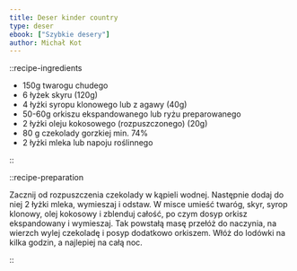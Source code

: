 ```yaml
---
title: Deser kinder country
type: deser
ebook: ["Szybkie desery"]
author: Michał Kot
---
```


::recipe-ingredients

- 150g twarogu chudego
- 6 łyżek skyru (120g)
- 4 łyżki syropu klonowego lub z agawy (40g)
- 50-60g orkiszu ekspandowanego lub ryżu preparowanego
- 2 łyżki oleju kokosowego (rozpuszczonego) (20g)
- 80 g czekolady gorzkiej min. 74%
- 2 łyżki mleka lub napoju roślinnego

::

::recipe-preparation

Zacznij od rozpuszczenia czekolady w kąpieli wodnej. Następnie dodaj do niej 2 łyżki mleka, wymieszaj i odstaw. W misce umieść twaróg, skyr, syrop klonowy, olej kokosowy i zblenduj całość, po czym dosyp orkisz ekspandowany i wymieszaj. Tak powstałą masę przełóż do naczynia, na wierzch wylej czekoladę i posyp dodatkowo orkiszem. Włóż do lodówki na kilka godzin, a najlepiej na całą noc.

::